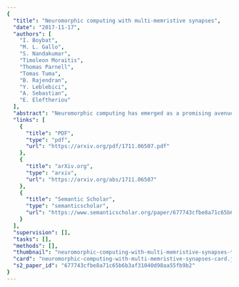 ```yaml
---
{
  "title": "Neuromorphic computing with multi-memristive synapses",
  "date": "2017-11-17",
  "authors": [
    "I. Boybat",
    "M. L. Gallo",
    "S. Nandakumar",
    "Timoleon Moraitis",
    "Thomas Parnell",
    "Tomas Tuma",
    "B. Rajendran",
    "Y. Leblebici",
    "A. Sebastian",
    "E. Eleftheriou"
  ],
  "abstract": "Neuromorphic computing has emerged as a promising avenue towards building the next generation of intelligent computing systems. It has been proposed that memristive devices, which exhibit history-dependent conductivity modulation, could efficiently represent the synaptic weights in artificial neural networks. However, precise modulation of the device conductance over a wide dynamic range, necessary to maintain high network accuracy, is proving to be challenging. To address this, we present a multi-memristive synaptic architecture with an efficient global counter-based arbitration scheme. We focus on phase change memory devices, develop a comprehensive model and demonstrate via simulations the effectiveness of the concept for both spiking and non-spiking neural networks. Moreover, we present experimental results involving over a million phase change memory devices for unsupervised learning of temporal correlations using a spiking neural network. The work presents a significant step towards the realization of large-scale and energy-efficient neuromorphic computing systems.Memristive technology is a promising avenue towards realizing efficient non-von Neumann neuromorphic hardware. Boybat et al. proposes a multi-memristive synaptic architecture with a counter-based global arbitration scheme to address challenges associated with the non-ideal memristive device behavior.",
  "links": [
    {
      "title": "PDF",
      "type": "pdf",
      "url": "https://arxiv.org/pdf/1711.06507.pdf"
    },
    {
      "title": "arXiv.org",
      "type": "arxiv",
      "url": "https://arxiv.org/abs/1711.06507"
    },
    {
      "title": "Semantic Scholar",
      "type": "semanticscholar",
      "url": "https://www.semanticscholar.org/paper/677743cfbe8a71c65b6b3af31040d98aa55fb9b2"
    }
  ],
  "supervision": [],
  "tasks": [],
  "methods": [],
  "thumbnail": "neuromorphic-computing-with-multi-memristive-synapses-thumb.jpg",
  "card": "neuromorphic-computing-with-multi-memristive-synapses-card.jpg",
  "s2_paper_id": "677743cfbe8a71c65b6b3af31040d98aa55fb9b2"
}
---
```


